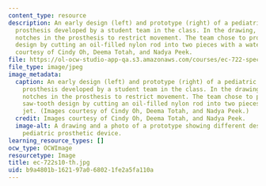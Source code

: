 ```yaml
---
content_type: resource
description: An early design (left) and prototype (right) of a pediatric extendable
  prosthesis developed by a student team in the class. In the drawing, rings grasp
  notches in the prosthesis to restrict movement. The team chose to prototype a saw-tooth
  design by cutting an oil-filled nylon rod into two pieces with a water jet. Images
  courtesy of Cindy Oh, Deema Totah, and Nadya Peek.
file: https://ol-ocw-studio-app-qa.s3.amazonaws.com/courses/ec-722-special-topics-at-edgerton-center-developing-world-prosthetics-spring-2010/b9a4801b162197a068021fe2a5fa110a_ec-722s10-th.jpg
file_type: image/jpeg
image_metadata:
  caption: An early design (left) and prototype (right) of a pediatric extendable
    prosthesis developed by a student team in the class. In the drawing, rings grasp
    notches in the prosthesis to restrict movement. The team chose to prototype a
    saw-tooth design by cutting an oil-filled nylon rod into two pieces with a water
    jet. (Images courtesy of Cindy Oh, Deema Totah, and Nadya Peek.)
  credit: Images courtesy of Cindy Oh, Deema Totah, and Nadya Peek.
  image-alt: A drawing and a photo of a prototype showing different designs for a
    pediatric prosthetic device.
learning_resource_types: []
ocw_type: OCWImage
resourcetype: Image
title: ec-722s10-th.jpg
uid: b9a4801b-1621-97a0-6802-1fe2a5fa110a
---
```

